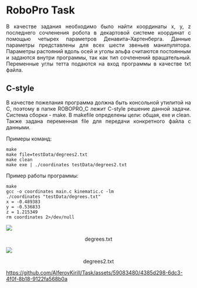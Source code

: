 # RoboPro Task

<p align="justify">В качестве задания необходимо было найти координаты x, y, z последнего сочленения робота в декартовой системе координат с помощью четырех параметров Денавита–Хартенберга. Данные параметры представлены для всех шести звеньев манипулятора. Параметры растояний вдоль осей и уголы альфа считаются постоянным и задаются внутри программы, так как тип сочленений вращательный. Переменные углы тетта подаются на вход программы в качестве txt файла.</p>

## C-style

<p align="justify">В качестве пожелания программа должна быть консольной утилитой на C, поэтому в папке ROBOPRO_C лежит C-style решение данной задачи. Система сборки - make. В makefile определены цели: общая, exe и clean. Также задана переменная file для передачи конкретного файла с данными.</p>

<p align="justify">Примеры команд:</p>

```console
make
make file=testData/degrees2.txt
make clean
make exe | ./coordinates testData/degrees2.txt
```

<p align="justify">Пример работы программы:</p>

```console
make
gcc -o coordinates main.c kinematic.c -lm
./coordinates "testData/degrees.txt"
x = -0.489383
y = -0.536833
z = 1.215349
rm coordinates 2>/dev/null
```

<img src="https://github.com/AlferovKirill/Task/assets/59083480/f76f0a7b-08c5-4c32-9284-d84c6e38f5ae" align="center">
<p align="center">degrees.txt</p>

<img src="https://github.com/AlferovKirill/Task/assets/59083480/1f5351e2-0ec6-49c0-9597-d81cf17fa716" align="center">
<p align="center">degrees2.txt</p>

https://github.com/AlferovKirill/Task/assets/59083480/4385d298-6dc3-4f0f-8b18-9122fa568b0a
